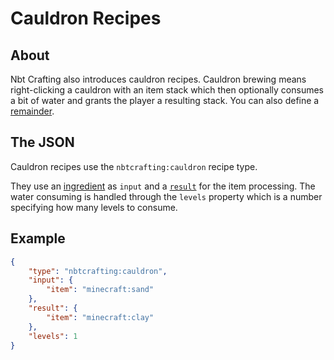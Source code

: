 # Cauldron Recipes
## About

Nbt Crafting also introduces cauldron recipes. Cauldron brewing means right-clicking a cauldron with an item stack which then optionally consumes a bit of water and grants the player a resulting stack. You can also define a [remainder].

## The JSON
Cauldron recipes use the `nbtcrafting:cauldron` recipe type.

They use an [ingredient] as `input` and a [`result`][result] for the item processing. The water consuming is handled through the `levels` property which is a number specifying how many levels to consume.

[ingredient]: ../../recipe-parts/ingredients/ingredients
[remainder]: ../../recipe-parts/ingredients/remainders
[result]: ../../recipe-parts/results

## Example
```json
{
	"type": "nbtcrafting:cauldron",
	"input": {
		"item": "minecraft:sand"
	},
	"result": {
		"item": "minecraft:clay"
	},
	"levels": 1
}
```
